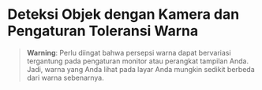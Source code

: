 # Deteksi Objek dengan Kamera dan Pengaturan Toleransi Warna

> **Warning**: Perlu diingat bahwa persepsi warna dapat bervariasi tergantung pada pengaturan monitor atau perangkat tampilan Anda. Jadi, warna yang Anda lihat pada layar Anda mungkin sedikit berbeda dari warna sebenarnya.
